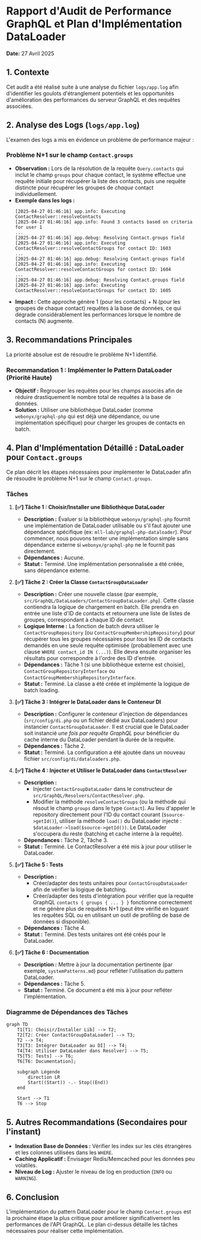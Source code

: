 # Rapport d'Audit de Performance GraphQL et Plan d'Implémentation DataLoader

**Date:** 27 Avril 2025

## 1. Contexte

Cet audit a été réalisé suite à une analyse du fichier `logs/app.log` afin d'identifier les goulots d'étranglement potentiels et les opportunités d'amélioration des performances du serveur GraphQL et des requêtes associées.

## 2. Analyse des Logs (`logs/app.log`)

L'examen des logs a mis en évidence un problème de performance majeur :

### Problème N+1 sur le champ `Contact.groups`

- **Observation :** Lors de la résolution de la requête `Query.contacts` qui inclut le champ `groups` pour chaque contact, le système effectue une requête initiale pour récupérer la liste des contacts, puis une requête distincte pour récupérer les groupes de _chaque_ contact individuellement.
- **Exemple dans les logs :**
  ```
  [2025-04-27 01:46:16] app.info: Executing ContactResolver::resolveContacts
  [2025-04-27 01:46:16] app.info: Found 3 contacts based on criteria for user 1
  ...
  [2025-04-27 01:46:16] app.debug: Resolving Contact.groups field
  [2025-04-27 01:46:16] app.info: Executing ContactResolver::resolveContactGroups for contact ID: 1603
  ...
  [2025-04-27 01:46:16] app.debug: Resolving Contact.groups field
  [2025-04-27 01:46:16] app.info: Executing ContactResolver::resolveContactGroups for contact ID: 1604
  ...
  [2025-04-27 01:46:16] app.debug: Resolving Contact.groups field
  [2025-04-27 01:46:16] app.info: Executing ContactResolver::resolveContactGroups for contact ID: 1605
  ```
- **Impact :** Cette approche génère 1 (pour les contacts) + N (pour les groupes de chaque contact) requêtes à la base de données, ce qui dégrade considérablement les performances lorsque le nombre de contacts (N) augmente.

## 3. Recommandations Principales

La priorité absolue est de résoudre le problème N+1 identifié.

### Recommandation 1 : Implémenter le Pattern DataLoader (Priorité Haute)

- **Objectif :** Regrouper les requêtes pour les champs associés afin de réduire drastiquement le nombre total de requêtes à la base de données.
- **Solution :** Utiliser une bibliothèque DataLoader (comme `webonyx/graphql-php` qui est déjà une dépendance, ou une implémentation spécifique) pour charger les groupes de contacts en batch.

## 4. Plan d'Implémentation Détaillé : DataLoader pour `Contact.groups`

Ce plan décrit les étapes nécessaires pour implémenter le DataLoader afin de résoudre le problème N+1 sur le champ `Contact.groups`.

### Tâches

1.  **[✅] Tâche 1 : Choisir/Installer une Bibliothèque DataLoader**

    - **Description :** Évaluer si la bibliothèque `webonyx/graphql-php` fournit une implémentation de DataLoader utilisable ou s'il faut ajouter une dépendance spécifique (ex: `mll-lab/graphql-php-dataloader`). Pour commencer, nous pouvons tenter une implémentation simple sans dépendance externe si `webonyx/graphql-php` ne le fournit pas directement.
    - **Dépendances :** Aucune.
    - **Statut :** Terminé. Une implémentation personnalisée a été créée, sans dépendance externe.

2.  **[✅] Tâche 2 : Créer la Classe `ContactGroupDataLoader`**

    - **Description :** Créer une nouvelle classe (par exemple, `src/GraphQL/DataLoaders/ContactGroupDataLoader.php`). Cette classe contiendra la logique de chargement en batch. Elle prendra en entrée une liste d'ID de contacts et retournera une liste de listes de groupes, correspondant à chaque ID de contact.
    - **Logique Interne :** La fonction de batch devra utiliser le `ContactGroupRepository` (ou `ContactGroupMembershipRepository`) pour récupérer tous les groupes nécessaires pour _tous_ les ID de contacts demandés en une seule requête optimisée (probablement avec une clause `WHERE contact_id IN (...)`). Elle devra ensuite organiser les résultats pour correspondre à l'ordre des ID d'entrée.
    - **Dépendances :** Tâche 1 (si une bibliothèque externe est choisie), `ContactGroupRepositoryInterface` ou `ContactGroupMembershipRepositoryInterface`.
    - **Statut :** Terminé. La classe a été créée et implémente la logique de batch loading.

3.  **[✅] Tâche 3 : Intégrer le DataLoader dans le Conteneur DI**

    - **Description :** Configurer le conteneur d'injection de dépendances (`src/config/di.php` ou un fichier dédié aux DataLoaders) pour instancier `ContactGroupDataLoader`. Il est crucial que le DataLoader soit instancié _une fois par requête GraphQL_ pour bénéficier du cache interne du DataLoader pendant la durée de la requête.
    - **Dépendances :** Tâche 2.
    - **Statut :** Terminé. La configuration a été ajoutée dans un nouveau fichier `src/config/di/dataloaders.php`.

4.  **[✅] Tâche 4 : Injecter et Utiliser le DataLoader dans `ContactResolver`**

    - **Description :**
      - Injecter `ContactGroupDataLoader` dans le constructeur de `src/GraphQL/Resolvers/ContactResolver.php`.
      - Modifier la méthode `resolveContactGroups` (ou la méthode qui résout le champ `groups` dans le type `Contact`). Au lieu d'appeler le repository directement pour l'ID du contact courant (`$source->getId()`), utiliser la méthode `load()` du DataLoader injecté : `$dataLoader->load($source->getId())`. Le DataLoader s'occupera du reste (batching et cache interne à la requête).
    - **Dépendances :** Tâche 2, Tâche 3.
    - **Statut :** Terminé. Le ContactResolver a été mis à jour pour utiliser le DataLoader.

5.  **[✅] Tâche 5 : Tests**

    - **Description :**
      - Créer/adapter des tests unitaires pour `ContactGroupDataLoader` afin de vérifier la logique de batching.
      - Créer/adapter des tests d'intégration pour vérifier que la requête GraphQL `contacts { groups { ... } }` fonctionne correctement et ne génère plus de requêtes N+1 (peut être vérifié en loguant les requêtes SQL ou en utilisant un outil de profiling de base de données si disponible).
    - **Dépendances :** Tâche 4.
    - **Statut :** Terminé. Des tests unitaires ont été créés pour le DataLoader.

6.  **[✅] Tâche 6 : Documentation**
    - **Description :** Mettre à jour la documentation pertinente (par exemple, `systemPatterns.md`) pour refléter l'utilisation du pattern DataLoader.
    - **Dépendances :** Tâche 5.
    - **Statut :** Terminé. Ce document a été mis à jour pour refléter l'implémentation.

### Diagramme de Dépendances des Tâches

```mermaid
graph TD
    T1[T1: Choisir/Installer Lib] --> T2;
    T2[T2: Créer ContactGroupDataLoader] --> T3;
    T2 --> T4;
    T3[T3: Intégrer DataLoader au DI] --> T4;
    T4[T4: Utiliser DataLoader dans Resolver] --> T5;
    T5[T5: Tests] --> T6;
    T6[T6: Documentation];

    subgraph Légende
        direction LR
        Start((Start)) -.- Stop((End))
    end

    Start --> T1
    T6 --> Stop
```

## 5. Autres Recommandations (Secondaires pour l'instant)

- **Indexation Base de Données :** Vérifier les index sur les clés étrangères et les colonnes utilisées dans les `WHERE`.
- **Caching Applicatif :** Envisager Redis/Memcached pour les données peu volatiles.
- **Niveau de Log :** Ajuster le niveau de log en production (`INFO` ou `WARNING`).

## 6. Conclusion

L'implémentation du pattern DataLoader pour le champ `Contact.groups` est la prochaine étape la plus critique pour améliorer significativement les performances de l'API GraphQL. Le plan ci-dessus détaille les tâches nécessaires pour réaliser cette implémentation.

